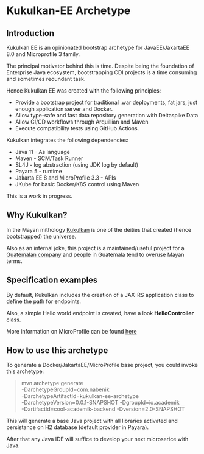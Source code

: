 # Kukulkan-EE Archetype

## Introduction

Kukulkan EE is an opinionated bootstrap archetype for JavaEE/JakartaEE 8.0 and Microprofile 3 family.

The principal motivator behind this is time. Despite being the foundation of Enterprise Java ecosystem, bootstrapping CDI projects is a time consuming and sometimes redundant task.

Hence Kukulkan EE was created with the following principles:

* Provide a bootstrap project for traditional .war deployments, fat jars, just enough application server and Docker.
* Allow type-safe and fast data repository generation with Deltaspike Data
* Allow CI/CD workflows through Arquillian and Maven
* Execute compatibility tests using GitHub Actions.

Kukulkan integrates the following dependencies:

* Java 11 - As language
* Maven - SCM/Task Runner
* SL4J - log abstraction (using JDK log by default)
* Payara 5 - runtime
* Jakarta EE 8 and MicroProfile 3.3 - APIs
* JKube for basic Docker/K8S control using Maven

This is a work in progress.

## Why Kukulkan?

In the Mayan mithology [Kukulkan](https://en.wikipedia.org/wiki/Kukulkan) is one of the deities that created (hence bootstrapped) the universe.

Also as an internal joke, this project is a maintained/useful project for a [Guatemalan company](https://www.nabenik.com/) and people in Guatemala tend to overuse Mayan terms.

## Specification examples

By default, Kukulkan includes the creation of a JAX-RS application class to define the path for endpoints.

Also, a simple Hello world endpoint is created, have a look **HelloController** class.

More information on MicroProfile can be found [here](https://microprofile.io/)

## How to use this archetype 

To generate a Docker/JakartaEE/MicroProfile base project, you could invoke this archetype:

> mvn archetype:generate \
-DarchetypeGroupId=com.nabenik \
-DarchetypeArtifactId=kukulkan-ee-archetype \
-DarchetypeVersion=0.0.1-SNAPSHOT -DgroupId=io.academik \
-DartifactId=cool-academik-backend -Dversion=2.0-SNAPSHOT

This will generate a base Java project with all libraries activated and persistance on H2 database (default provider in Payara).

After that any Java IDE will suffice to develop your next microserice with Java.
